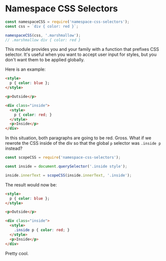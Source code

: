 # Namespace CSS Selectors

```js
const namespaceCSS = require('namespace-css-selectors');
const css = `div { color: red }`;

namespaceCSS(css, '.marshmallow');
// .marshmallow div { color: red }
```

This module provides you and your family with a function that prefixes CSS selector. It's useful when you want to accept user input for styles, but you don't want them to be applied globally.

Here is an example:

```html
<style>
  p { color: blue };
</style>

<p>Outside</p>

<div class="inside">
  <style>
    p { color: red; }
  </style>
  <p>Inside</p>
</div>
```

In this situation, both paragraphs are going to be red. Gross. What if we rewrote the CSS inside of the div so that the global `p` selector was `.inside p` instead?

```js
const scopeCSS = require('namespace-css-selectors');

const inside = document.querySelector('.inside style');

inside.innerText = scopeCSS(inside.innerText, '.inside');
```

The result would now be:

```html
<style>
  p { color: blue };
</style>

<p>Outside</p>

<div class="inside">
  <style>
    .inside p { color: red; }
  </style>
  <p>Inside</p>
</div>
```

Pretty cool.
